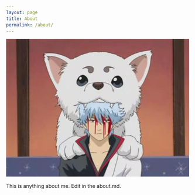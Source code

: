 ```yaml
---
layout: page
title: About
permalink: /about/
---
```

![Profile Image](images/profile.jpg)

This is anything about me. Edit in the about.md.
